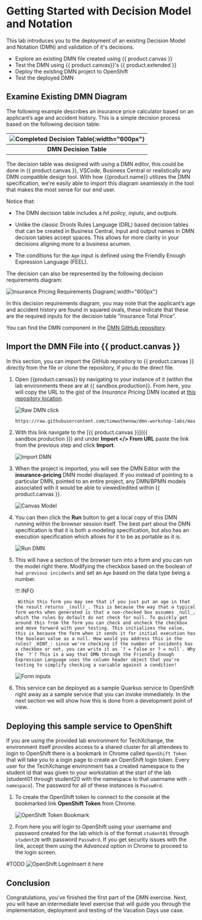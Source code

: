 # Getting Started with Decision Model and Notation

This lab introduces you to the deployment of an existing Decision Model and Notation (DMN) and validation of it's decisions.

- Explore an existing DMN file created using {{ product.canvas }}
- Test the DMN using {{ product.canvas}}'s {{ product.extended }}
- Deploy the existing DMN project to OpenShift
- Test the deployed DMN

## Examine Existing DMN Diagram

The following example describes an insurance price calculator based on an applicant’s age and accident history. This is a simple decision process based on the following decision table:

|  ![Completed Decision Table](../99_images/business_automation/dmn/insurance-price-dt.png){:width="600px"}  |
| :--:|
|  **DMN Decision Table**|

The decision table was designed with using a DMN editor, this could be done in {{ product.canvas }}, VSCode, Business Central or realistically any DMN compatible design tool. With how {{product.name}} utilizes the DMN specification, we're easily able to import this diagram seamlessly in the tool that makes the most sense for our end user.

Notice that: 

- The DMN decision table includes a *hit policy*, *inputs*, and *outputs*.

- Unlike the classic Drools Rules Language (DRL) based decision tables that can be created in Business Central, input and output names in DMN decision tables accept spaces. This allows for more clarity in your decisions aligning more to a business acumen.

- The conditions for the `Age` input is defined using the Friendly Enough Expression Language (FEEL).

The decision can also be represented by the following decision requirements diagram:

![Insurance Pricing Requirements Diagram](../99_images/business_automation/dmn/insurance-price-drd.png){:width="600px"}

In this decision requirements diagram, you may note that the applicant’s age and accident history are found in squared ovals, these indicate that these are the required inputs for the decision table "Insurance Total Price".

You can find the DMN component in the [DMN GitHub repository](https://github.com/timwuthenow/dmn-workshop-labs).

## Import the DMN File into {{ product.canvas }}

In this section, you can import the GitHub repository to {{ product.canvas }} directly from the file or clone the repository, if you do the direct file.

1. Open {{product.canvas}} by navigating to your instance of it (within the lab environments these are at {{ sandbox.production}}. From here, you will copy the URL to the gist of the _Insurance Pricing_ DMN located at [this repository location](https://github.com/timwuthenow/dmn-workshop-labs/blob/master/policy-price/insurance-pricing.dmn).

    ![Raw DMN click](../99_images/business_automation/dmn/raw-dmn-button.png)

    ~~~bash
    https://raw.githubusercontent.com/timwuthenow/dmn-workshop-labs/master/policy-price/insurance-pricing.dmn
    ~~~

2. With this link navigate to the [{{ product.canvas }}]({{ sandbox.production }}) and under **Import </> From URL** paste the link from the previous step and click **Import**.

    ![Import DMN](../99_images/business_automation/dmn/canvas-dmn-import-gist.png)

3. When the project is imported, you will see the DMN Editor with the **insurance-pricing** DMN model displayed. If you instead of pointing to a particular DMN, pointed to an entire project, any DMN/BPMN models associated with it would be able to viewed/edited within {{ product.canvas }}.

    ![Canvas Model](../99_images/business_automation/dmn/imported-dmn.png)

4. You can then click the **Run** button to get a local copy of this DMN running within the browser session itself. The best part about the DMN specification is that it is both a modeling specification, but also has an execution specification which allows for it to be as portable as it is.

    ![Run DMN](../99_images/business_automation/dmn/dmn-run.png)

5. This will have a section of the browser turn into a form and you can run the model right there. Modifying the checkbox based on the boolean of `had previous incidents` and set an `Age` based on the data type being a number.

    !!! INFO 
    
        Within this form you may see that if you just put an age in that the result returns _(null)_. This is because the way that a typical form works when generated is that a non-checked box assumes _null_, which the rules by default do not check for null. To quickly get around this from the form you can check and uncheck the checkbox and move forward with your testing. This initializes the value, this is because the form when it sends it for initial execution has the boolean value as a null. How would you address this in the rules? _HINT_: since we're checking if the number of incidents has a checkbox or not, you can write it as `? = false or ? = null`. Why the `?`? This is a way that DMN through the Friendly Enough Expression Language uses the column header object that you're testing to simplify checking a variable against a condition!

    ![Form inputs](../99_images/business_automation/dmn/form-input-exec.png)

6. This service can be deployed as a sample Quarkus service to OpenShift right away as a sample service that you can invoke immediately. In the next section we will show how this is done from a development point of view.

## Deploying this sample service to OpenShift

If you are using the provided lab environment for TechXchange, the environment itself provides access to a shared cluster for all attendees to login to OpenShift there is a bookmark in Chrome called `OpenShift Token` that will take you to a login page to create an OpenShift login token. Every user for the TechXchange environment has a created namespace to the student id that was given to your workstation at the start of the lab (student01 through student20 with the namespace to that username with `-namespace`). The password for all of these instances is `Passw0rd`.

1. To create the OpenShift token to connect to the console at the bookmarked link **OpenShift Token** from Chrome.

    ![OpenShift Token Bookmark](../99_images/business_automation/dmn/openshift-bookmark.png)

2. From here you will login to OpenShift using your username and password created for the lab which is of the format `student01` through `student20` with password `Passw0rd`. If you get security issues with the link, accept them using the *Advanced* option in Chrome to proceed to the login screen.

#TODO    ![OpenShift Login]()Insert it here

## Conclusion

Congratulations, you've finished the first part of the DMN exercise. Next, you will have an intermediate level exercise that will guide you through the implementation, deployment and testing of the Vacation Days use case.
